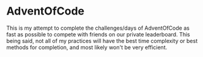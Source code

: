 # AdventOfCode
This is my attempt to complete the challenges/days of AdventOfCode as fast as possible to
compete with friends on our private leaderboard.
This being said, not all of my practices will have the best time complexity or best methods
for completion, and most likely won't be very efficient.
